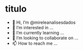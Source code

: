 # titulo 

- 👋 Hi, I’m @mireleanalisesdados
- 👀 I’m interested in ...
- 🌱 I’m currently learning ...
- 💞️ I’m looking to collaborate on ...
- 📫 How to reach me ...

<!---
mireleanalisesdados/mireleanalisesdados is a ✨ special ✨ repository because its `README.md` (this file) appears on your GitHub profile.
You can click the Preview link to take a look at your changes.
--->
